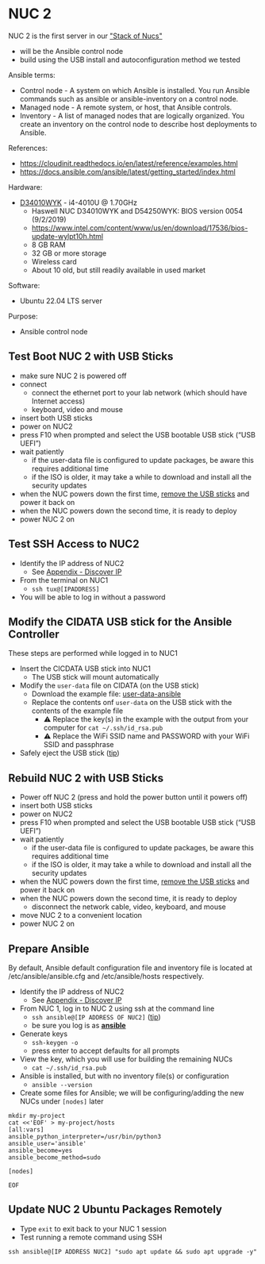 # NUC 2
NUC 2 is the first server in our ["Stack of Nucs"](https://www.unclenuc.com/lab:stack_of_nucs:start)
- will be the Ansible control node
- build using the USB install and autoconfiguration method we tested

Ansible terms:
- Control node - A system on which Ansible is installed. You run Ansible commands such as ansible or ansible-inventory on a control node.
- Managed node - A remote system, or host, that Ansible controls.
- Inventory - A list of managed nodes that are logically organized. You create an inventory on the control node to describe host deployments to Ansible.

References:
- https://cloudinit.readthedocs.io/en/latest/reference/examples.html
- https://docs.ansible.com/ansible/latest/getting_started/index.html

Hardware:
- [D34010WYK](https://www.intel.com/content/www/us/en/products/sku/76978/intel-nuc-kit-d34010wyk/specifications.html) - i4-4010U @ 1.70GHz
  - Haswell NUC D34010WYK and D54250WYK: BIOS version 0054 (9/2/2019)
  - https://www.intel.com/content/www/us/en/download/17536/bios-update-wylpt10h.html
  - 8 GB RAM
  - 32 GB or more storage
  - Wireless card
  - About 10 old, but still readily available in used market

Software:
  * Ubuntu 22.04 LTS server

Purpose:
  * Ansible control node

## Test Boot NUC 2 with USB Sticks
- make sure NUC 2 is powered off
- connect
  - connect the ethernet port to your lab network (which should have Internet access)
  - keyboard, video and mouse
- insert both USB sticks
- power on NUC2
- press F10 when prompted and select the USB bootable USB stick (“USB UEFI”)
- wait patiently
  - if the user-data file is configured to update packages, be aware this requires additional time
  - if the ISO is older, it may take a while to download and install all the security updates
- when the NUC powers down the first time, <ins>remove the USB sticks</ins> and power it back on
- when the NUC powers down the second time, it is ready to deploy
- power NUC 2 on

## Test SSH Access to NUC2
- Identify the IP address of NUC2
  - See [Appendix - Discover IP](Appendix_Discover_IP.md)
- From the terminal on NUC1
  - `ssh tux@[IPADDRESS]`
- You will be able to log in without a password

## Modify the CIDATA USB stick for the Ansible Controller
These steps are performed while logged in to NUC1
- Insert the CICDATA USB stick into NUC1
  - The USB stick will mount automatically
- Modify the `user-data` file on CIDATA (on the USB stick)
  - Download the example file: [user-data-ansible](user-data-ansible)
  - Replace the contents onf `user-data` on the USB stick with the contents of the example file
    - ⚠️ Replace the key(s) in the example with the output from your computer for `cat ~/.ssh/id_rsa.pub`
    - ⚠️ Replace the WiFi SSID name and PASSWORD with your WiFi SSID and passphrase
- Safely eject the USB stick ([tip](Appendix_Safely_Eject.md))

## Rebuild NUC 2 with USB Sticks
- Power off NUC 2 (press and hold the power button until it powers off)
- insert both USB sticks
- power on NUC2
- press F10 when prompted and select the USB bootable USB stick (“USB UEFI”)
- wait patiently
  - if the user-data file is configured to update packages, be aware this requires additional time
  - if the ISO is older, it may take a while to download and install all the security updates
- when the NUC powers down the first time, <ins>remove the USB sticks</ins> and power it back on
- when the NUC powers down the second time, it is ready to deploy
  - disconnect the network cable, video, keyboard, and mouse
- move NUC 2 to a convenient location
- power NUC 2 on

## Prepare Ansible
By default, Ansible default configuration file and inventory file is located at /etc/ansible/ansible.cfg and /etc/ansible/hosts respectively.
- Identify the IP address of NUC2
  - See [Appendix - Discover IP](Appendix_Discover_IP.md)
- From NUC 1, log in to NUC 2 using ssh at the command line
  - `ssh ansible@[IP ADDRESS OF NUC2]` ([tip](https://learn.umh.app/course/connecting-with-ssh/))
  - be sure you log is as <ins>**ansible**</ins>
- Generate keys
  - `ssh-keygen -o`
  - press enter to accept defaults for all prompts
- View the key, which you will use for building the remaining NUCs
  - `cat ~/.ssh/id_rsa.pub`
- Ansible is installed, but with no inventory file(s) or configuration
  - `ansible --version`
- Create some files for Ansible; we will be configuring/adding the new NUCs under `[nodes]` later
~~~
mkdir my-project
cat <<'EOF' > my-project/hosts
[all:vars]
ansible_python_interpreter=/usr/bin/python3
ansible_user='ansible'
ansible_become=yes
ansible_become_method=sudo
 
[nodes]
 
EOF
~~~

## Update NUC 2 Ubuntu Packages Remotely
- Type `exit` to exit back to your NUC 1 session
- Test running a remote command using SSH
~~~
ssh ansible@[IP ADDRESS NUC2] "sudo apt update && sudo apt upgrade -y"
~~~
